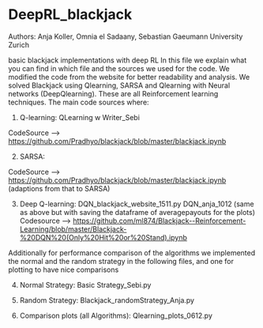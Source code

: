 # DeepRL_blackjack
Authors: Anja Koller, Omnia el Sadaany, Sebastian Gaeumann University Zurich

basic blackjack implementations with deep RL
In this file we explain what you can find in which file and the sources we used for the code. 
We modified the code from the website for better readability and analysis. 
We solved Blackjack using Qlearning, SARSA and Qlearning with Neural networks (DeepQlearning). 
These are all Reinforcement learning techniques. 
The main code sources where:

1) Q-learning: QLearning w Writer_Sebi


CodeSource
--> https://github.com/Pradhyo/blackjack/blob/master/blackjack.ipynb

2) SARSA: 

CodeSource
--> https://github.com/Pradhyo/blackjack/blob/master/blackjack.ipynb (adaptions from that to SARSA)

3) Deep Q-learning: 
 	DQN_blackjack_website_1511.py
  DQN_anja_1012 (same as above but with saving the dataframe of averagepayouts for the plots)
Codesource
-->  https://github.com/ml874/Blackjack--Reinforcement-Learning/blob/master/Blackjack-%20DQN%20(Only%20Hit%20or%20Stand).ipynb


Additionally for performance comparison of the algorithms we implemented the normal and the random strategy in the following files, and one for plotting to have nice comparisons

4) Normal Strategy:  	Basic Strategy_Sebi.py

5) Random Strategy: Blackjack_randomStrategy_Anja.py

6) Comparison plots (all Algorithms): Qlearning_plots_0612.py


